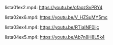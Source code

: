 lista01ex2.mp4: https://youtu.be/ofaozSvPRY4

lista02ex6.mp4: https://youtu.be/V_HZSuMY5mc

lista03ex4.mp4: https://youtu.be/RTiaINF0ljc

lista04ex5.mp4: https://youtu.be/Ab7n8H8L5k4
